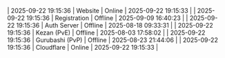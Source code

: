 | 2025-09-22 19:15:36 | Website | Online | 2025-09-22 19:15:33 |
| 2025-09-22 19:15:36 | Registration | Offline | 2025-09-09 16:40:23 |
| 2025-09-22 19:15:36 | Auth Server | Offline | 2025-08-18 09:33:31 |
| 2025-09-22 19:15:36 | Kezan (PvE) | Offline | 2025-08-03 17:58:02 |
| 2025-09-22 19:15:36 | Gurubashi (PvP) | Offline | 2025-08-23 21:44:06 |
| 2025-09-22 19:15:36 | Cloudflare | Online | 2025-09-22 19:15:33 |
